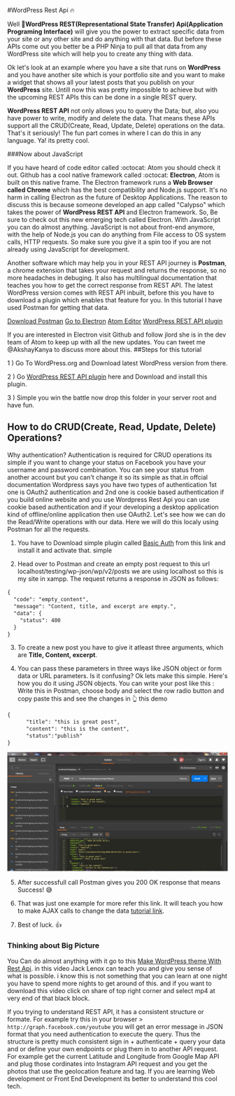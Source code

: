 #WordPress Rest Api :fire:

Well :hatched_chick:**WordPress REST(Representational State Transfer) Api(Application Programing Interface)** will give you the power to extract specific data from your site or any other site and do anything with that data. But before these APIs come out you better be a PHP Ninja to pull all that data from any WordPress site which will help you to create any thing with data.

Ok let's look at an example where you have a site that runs on **WordPress** and you have another site which is your portfolio site and you want to make a widget that shows all your latest posts that you publish on your **WordPress** site. Untill now this was pretty impossible to achieve but with the upcoming REST APIs this can be done in a single REST query. 

**WordPress REST API** not only allows you to query the Data; but, also you have power to write, modify and delete the data. That means these APIs support all the CRUD(Create, Read, Update, Delete) operations on the data. That's it seriously! The fun part comes in where I can do this in any language. Ya! its pretty cool. 

###Now about JavaScript

If you have heard of code editor called :octocat: Atom you should check it out. Github has a cool native framework called :octocat: **Electron**, Atom is built on this native frame. The Electron framework runs a **Web Browser called Chrome** which has the best compatibility and Node.js support. It's no harm in calling Electron as the future of Desktop Applications. The reason to discuss this is because someone developed an app called "Calypso" which takes the power of **WordPress REST API** and Electron framework. So, Be sure to check out this new emerging tech called Electron. With JavaScript you can do almost anything. JavaScript is not about front-end anymore, with the help of Node.js you can do anything from File access to OS system calls, HTTP requests. So make sure you give it a spin too if you are not already using JavaScript for development.

Another software which may help you in your REST API journey is **Postman**, a chrome extension that takes your request and returns the response, so no more headaches in debuging. It also has multilingual documentation that teaches you how to get the correct response from REST API. The latest WordPress version comes with REST API inbuilt, before this you have to download a plugin which enables that feature for you. In this tutorial I have used Postman for getting that data. 

[Download Postman](https://chrome.google.com/webstore/detail/postman/fhbjgbiflinjbdggehcddcbncdddomop?hl=en-GB)
[Go to Electron](http://electron.atom.io/)
[Atom Editor](https://atom.io/)
[WordPress REST API plugin](https://wordpress.org/plugins/json-rest-api/)

If you are interested in Electron visit Github and follow jlord she is in the dev team of Atom to keep up with all the new updates. You can tweet me @AkshayKanya to discuss more about this.
##Steps for this tutorial

1 ) Go To WordPress.org and Download latest WordPress version from there.

2 ) Go [WordPress REST API plugin](https://wordpress.org/plugins/json-rest-api/) here and Download and install this plugin.

3 ) Simple you win the battle now drop this folder in your server root and have fun.

## How to do CRUD(Create, Read, Update, Delete) Operations?
Why authentication? Authentication is required for CRUD operations its simple if you want to change your status on Facebook you have your username and password combination. You can see your status from another account but you can't change it so its simple as that.in offcial documentation Wordpress says you have two types of authentication 1st one is OAuth2 authentication and 2nd one is cookie based authentication if you build online website and you use Wordpress Rest Api you can use cookie based authentication and if your developing a desktop application kind of offline/online application then use OAuth2. Let's see how we can do the Read/Write operations with our data. Here we will do this localy using Postman for all the requests.

1) You have to Download simple plugin called [Basic Auth](https://github.com/WP-API/Basic-Auth) from this link and install it and activate that. simple

2) Head over to Postman and create an empty post request to this url localhost/testing/wp-json/wp/v2/posts we are using localhost so this is my site in xampp. The request returns a response in JSON as follows:
```
{
  "code": "empty_content",
  "message": "Content, title, and excerpt are empty.",
  "data": {
    "status": 400
  }
}
```
3) To create a new post you have to give it atleast three arguments, which are **Title, Content, excerpt**.

4) You can pass these parameters in three ways like JSON object or form data or URL parameters. Is it confusing? Ok lets make this simple. Here's how you do it using JSON objects. You can write your post like this :
Write this in Postman, choose body and select the row radio button and copy paste this and see the changes in :point_up_2: this demo   
```
{
	  "title": "this is great post",
	  "content": "this is the content",
	  "status":"publish"
}
```
![Alt text](/postman.jpg?raw=true "Optional Title")

5) After successfull call Postman gives you 200 OK response that means Success! :sweat_smile:

6) That was just one example for more refer this link. It will teach you how to make AJAX calls to change the data [tutorial link](https://code.tutsplus.com/tutorials/wp-rest-api-creating-updating-and-deleting-data--cms-24883).

7) Best of luck. :thumbsup:

### Thinking about Big Picture
You Can do almost anything with it go to this [Make WordPress theme With Rest Api](https://jacklenox.com/2015/03/30/building-themes-with-the-wp-rest-api-wordcamp-london-march-2015/). in this video Jack Lenox can teach you and give you sense of what is possible. i know this is not something that you can learn at one night you have to spend more nights to get around of this. and if you want to download this video click on share of top right corner and select mp4 at very end of that black block.

If you trying to understand REST API, it has a consistent structure or formate. For example try this in your browser > `http://graph.facebook.com/youtube` you will get an error message in JSON format that you need authentication to execute the query. Thus the structure is pretty much consistent sign in + authenticate + query your data and or define your own endpoints or plug them in to another API request. For example get the current Latitude and Longitude from Google Map API and plug those cordinates into Instagram API request and you get the photos that use the geolocation feature and tag. If you are learning Web development or Front End Development its better to understand this cool tech. 
